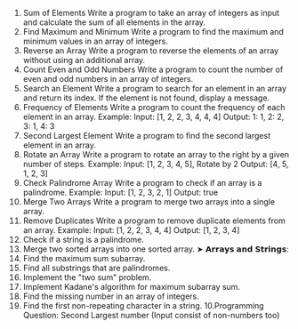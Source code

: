 1.    Sum of Elements
Write a program to take an array of integers as input and calculate the sum of all elements in the array.
2.    Find Maximum and Minimum
Write a program to find the maximum and minimum values in an array of integers.
3.    Reverse an Array
Write a program to reverse the elements of an array without using an additional array.
 4.    Count Even and Odd Numbers
Write a program to count the number of even and odd numbers in an array of integers.
 5.    Search an Element
Write a program to search for an element in an array and return its index. If the element is not found, display a message.
 6.    Frequency of Elements
Write a program to count the frequency of each element in an array. Example:
Input: [1, 2, 2, 3, 4, 4, 4]
Output: 1: 1, 2: 2, 3: 1, 4: 3
7.    Second Largest Element
Write a program to find the second largest element in an array.
8.    Rotate an Array
Write a program to rotate an array to the right by a given number of steps. Example:
Input: [1, 2, 3, 4, 5], Rotate by 2
Output: [4, 5, 1, 2, 3]
9.    Check Palindrome Array
Write a program to check if an array is a palindrome. Example:
Input: [1, 2, 3, 2, 1]
Output: true
10. Merge Two Arrays
Write a program to merge two arrays into a single array. 
11. Remove Duplicates
Write a program to remove duplicate elements from an array. Example:
Input: [1, 2, 2, 3, 4, 4]
Output: [1, 2, 3, 4]
12. Check if a string is a palindrome.
13. Merge two sorted arrays into one sorted array.
➤ 𝗔𝗿𝗿𝗮𝘆𝘀 𝗮𝗻𝗱 𝗦𝘁𝗿𝗶𝗻𝗴𝘀:
 1. Find the maximum sum subarray.
 2. Find all substrings that are palindromes.
 3. Implement the "two sum" problem.
 4. Implement Kadane's algorithm for maximum subarray sum.
 5. Find the missing number in an array of integers.
 8. Find the first non-repeating character in a string.
 10.Programming Question: Second Largest number (Input consist of non-numbers too)
